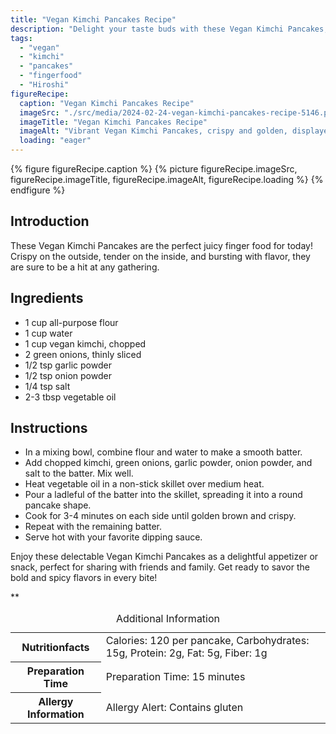 ```yaml
---
title: "Vegan Kimchi Pancakes Recipe"
description: "Delight your taste buds with these Vegan Kimchi Pancakes, crispy on the outside and packed with spicy kimchi flavors. Perfect as a juicy finger food for any occasion!"
tags:
  - "vegan"
  - "kimchi"
  - "pancakes"
  - "fingerfood"
  - "Hiroshi"
figureRecipe: 
  caption: "Vegan Kimchi Pancakes Recipe"
  imageSrc: "./src/media/2024-02-24-vegan-kimchi-pancakes-recipe-5146.png"
  imageTitle: "Vegan Kimchi Pancakes Recipe"
  imageAlt: "Vibrant Vegan Kimchi Pancakes, crispy and golden, displayed on a minimalist table, inviting a delightful feast."
  loading: "eager"
---
```


{% figure figureRecipe.caption %}
{% picture figureRecipe.imageSrc, figureRecipe.imageTitle, figureRecipe.imageAlt, figureRecipe.loading %}
{% endfigure %}

## Introduction

These Vegan Kimchi Pancakes are the perfect juicy finger food for today! Crispy on the outside, tender on the inside, and bursting with flavor, they are sure to be a hit at any gathering.

## Ingredients

- 1 cup all-purpose flour
- 1 cup water
- 1 cup vegan kimchi, chopped
- 2 green onions, thinly sliced
- 1/2 tsp garlic powder
- 1/2 tsp onion powder
- 1/4 tsp salt
- 2-3 tbsp vegetable oil

## Instructions

- In a mixing bowl, combine flour and water to make a smooth batter.
- Add chopped kimchi, green onions, garlic powder, onion powder, and salt to the batter. Mix well.
- Heat vegetable oil in a non-stick skillet over medium heat.
- Pour a ladleful of the batter into the skillet, spreading it into a round pancake shape.
- Cook for 3-4 minutes on each side until golden brown and crispy.
- Repeat with the remaining batter.
- Serve hot with your favorite dipping sauce.

Enjoy these delectable Vegan Kimchi Pancakes as a delightful appetizer or snack, perfect for sharing with friends and family. Get ready to savor the bold and spicy flavors in every bite!

**

<table><caption class='sr-only'>Additional Information</caption><tr><th>Nutritionfacts</th><td>Calories: 120 per pancake, Carbohydrates: 15g, Protein: 2g, Fat: 5g, Fiber: 1g&nbsp;</td></tr><tr><th>Preparation Time</th><td>Preparation Time: 15 minutes&nbsp;</td></tr><tr><th>Allergy Information</th><td>Allergy Alert: Contains gluten&nbsp;</td></tr></table>

